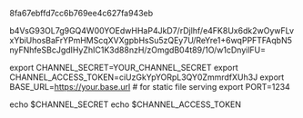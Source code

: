 
8fa67ebffd7cc6b769ee4c627fa943eb

b4VsG93OL7g9GQ4W00YOEdwHHaP4JkD7/rDjlhf/e4FK8Ux6dk2wOywFLvxYbiUhosBaFrYPmHMScqXVXgpbHsSu5zQEy7U/ReYre1+6wqPPFTFAqbN5nyFNhfeSBcJgdIHyZhIC1K3d88nzH/zOmgdB04t89/1O/w1cDnyilFU=


export CHANNEL_SECRET=YOUR_CHANNEL_SECRET
export CHANNEL_ACCESS_TOKEN=ciUzGkYpYORpL3QY0ZmmrdfXUh3J
export BASE_URL=https://your.base.url # for static file serving
export PORT=1234

echo $CHANNEL_SECRET
echo $CHANNEL_ACCESS_TOKEN